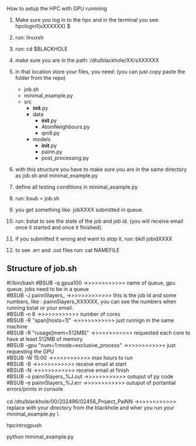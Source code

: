 How to setup the HPC with GPU runnning

1. Make sure you log in to the hpc and in the terminal you see: hpclogin1(sXXXXXX) $ 
2. run: linuxsh
3. run: cd $BLACKHOLE
4. make sure you are in the path: /dtu/blackhole/XX/sXXXXXX
5. in that location store your files, you need: (you can just copy paste the folder from the repo)
    - job.sh
    - minimal_example.py
    - src
        - __init__.py
        - data
            - __init__.py
            - AtomNeighbours.py
            - qm9.py
        - models
            - __init__.py
            - painn.py
            - post_processing.py

6. with this structure you have to make sure you are in the same directory as job.sh and minimal_example.py
7. define all testing conditions in minimal_example.py
7. run: bsub < job.sh
8. you get something like: jobXXXX submitted in queue.
9. run: bstat to see the state of the job and job id. (you will receive email once it started and once it finished).
10. if you submitted it wrong and want to stop it, run: bkill jobidXXXX
12. to see .err and .out files run: cat NAMEFILE


## Structure of job.sh
#!/bin/bash
#BSUB -q gpua100                  ->>>>>>>>>>>> name of queue, gpu queue, jobs need to be in a queue  \
#BSUB -J painn5layers_     ->>>>>>>>>>>>> this is the job id and some numbers, like : painn5layers_XXXXXX, you can see the numbers when running bstat or your email. \
#BSUB -n 8                   ->>>>>>>>>>>> number of cores \
#BSUB -R "span[hosts=1]"                     ->>>>>>>>>>>> just runnign in the same machine \
#BSUB -R "rusage[mem=512MB]"                     ->>>>>>>>>>>> requested each core to have at least 512MB of memory \
#BSUB -gpu "num=1:mode=exclusive_process"                          ->>>>>>>>>>>> just requesting the GPU \
#BSUB -W 15:00             ->>>>>>>>>>>> max hours to run \
#BSUB -B              ->>>>>>>>>>>> receive email at start \
#BSUB -N              ->>>>>>>>>>>> receive email at finish \
#BSUB -o painn5layers_%J.out                  ->>>>>>>>>>>> outuput of py code \
#BSUB -e painn5layers_%J.err                  ->>>>>>>>>>>> outuput of portantial errors/prints in console \
\
cd /dtu/blackhole/00/202496/02456_Project_PaiNN               ->>>>>>>>>>>> replace with your directory from the blackhole and wher you run your minimal_example.py \

hpcintrogpush           

python minimal_example.py

